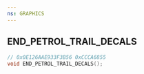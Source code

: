 ```yaml
---
ns: GRAPHICS
---
```

## END_PETROL_TRAIL_DECALS

```c
// 0x0E126AAE933F3B56 0xCCCA6855
void END_PETROL_TRAIL_DECALS();
```

